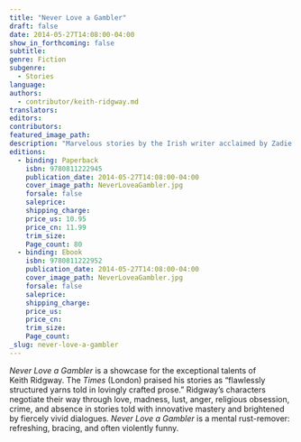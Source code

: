 ```yaml
---
title: "Never Love a Gambler"
draft: false
date: 2014-05-27T14:08:00-04:00
show_in_forthcoming: false
subtitle:
genre: Fiction
subgenre:
  - Stories
language:
authors:
  - contributor/keith-ridgway.md
translators:
editors:
contributors:
featured_image_path:
description: "Marvelous stories by the Irish writer acclaimed by Zadie Smith as _idiosyncratic and fascinating_ "
editions:
  - binding: Paperback
    isbn: 9780811222945
    publication_date: 2014-05-27T14:08:00-04:00
    cover_image_path: NeverLoveaGambler.jpg
    forsale: false
    saleprice:
    shipping_charge:
    price_us: 10.95
    price_cn: 11.99
    trim_size:
    Page_count: 80
  - binding: Ebook
    isbn: 9780811222952
    publication_date: 2014-05-27T14:08:00-04:00
    cover_image_path: NeverLoveaGambler.jpg
    forsale: false
    saleprice:
    shipping_charge:
    price_us:
    price_cn:
    trim_size:
    Page_count:
_slug: never-love-a-gambler
---
```


_Never Love a Gambler_ is a showcase for the exceptional talents of Keith Ridgway. The _Times_ (London) praised his stories as “flawlessly structured yarns told in lovingly crafted prose.” Ridgway’s characters negotiate their way through love, madness, lust, anger, religious obsession, crime, and absence in stories told with innovative mastery and brightened by fiercely vivid dialogues. _Never Love a Gambler_ is a mental rust-remover: refreshing, bracing, and often violently funny. 

